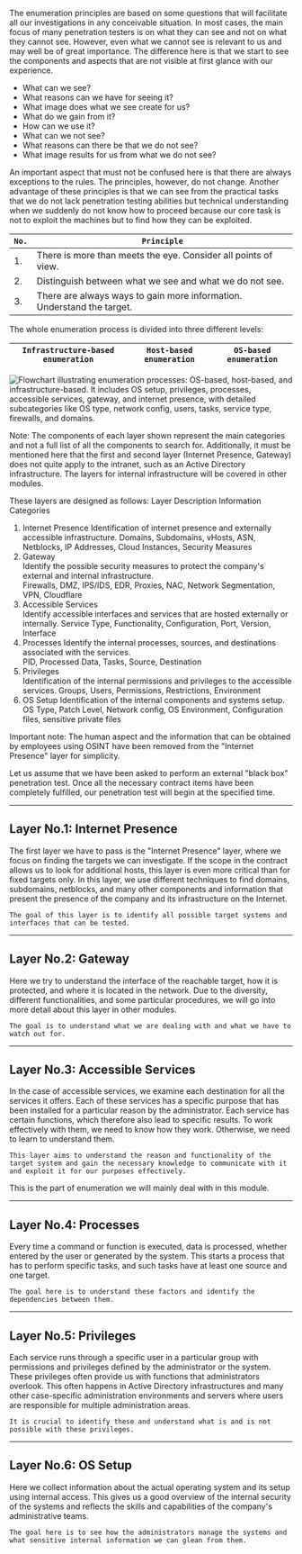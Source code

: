 The enumeration principles are based on some questions that will facilitate all our investigations in any conceivable situation. In most cases, the main focus of many penetration testers is on what they can see and not on what they cannot see. However, even what we cannot see is relevant to us and may well be of great importance. The difference here is that we start to see the components and aspects that are not visible at first glance with our experience.

- What can we see?
- What reasons can we have for seeing it?
- What image does what we see create for us?
- What do we gain from it?
- How can we use it?
- What can we not see?
- What reasons can there be that we do not see?
- What image results for us from what we do not see?

An important aspect that must not be confused here is that there are always exceptions to the rules. The principles, however, do not change. Another advantage of these principles is that we can see from the practical tasks that we do not lack penetration testing abilities but technical understanding when we suddenly do not know how to proceed because our core task is not to exploit the machines but to find how they can be exploited.

|**`No.`**|**`Principle`**|
|---|---|
|1.|There is more than meets the eye. Consider all points of view.|
|2.|Distinguish between what we see and what we do not see.|
|3.|There are always ways to gain more information. Understand the target.|
The whole enumeration process is divided into three different levels:

|`Infrastructure-based enumeration`|`Host-based enumeration`|`OS-based enumeration`|
|---|---|---|

![Flowchart illustrating enumeration processes: OS-based, host-based, and infrastructure-based. It includes OS setup, privileges, processes, accessible services, gateway, and internet presence, with detailed subcategories like OS type, network config, users, tasks, service type, firewalls, and domains.](https://academy.hackthebox.com/storage/modules/112/enum-method33.png)

Note: The components of each layer shown represent the main categories and not a full list of all the components to search for. Additionally, it must be mentioned here that the first and second layer (Internet Presence, Gateway) does not quite apply to the intranet, such as an Active Directory infrastructure. The layers for internal infrastructure will be covered in other modules.

These layers are designed as follows:
Layer	Description	Information Categories
1. Internet 
Presence	Identification of internet presence and externally accessible infrastructure.	Domains, Subdomains, vHosts, ASN, Netblocks, IP Addresses, Cloud Instances, Security Measures
2. Gateway	
Identify the possible security measures to protect the company's external and internal infrastructure.	
Firewalls, DMZ, IPS/IDS, EDR, Proxies, NAC, Network Segmentation, VPN, Cloudflare
3. Accessible Services	
Identify accessible interfaces and services that are hosted externally or internally.	Service Type, Functionality, Configuration, Port, Version, Interface
4. Processes
Identify the internal processes, sources, and destinations associated with the services.	
PID, Processed Data, Tasks, Source, Destination
5. Privileges	
Identification of the internal permissions and privileges to the accessible services.	Groups, Users, Permissions, Restrictions, Environment
6. OS Setup	
Identification of the internal components and systems setup.
OS Type, Patch Level, Network config, OS Environment, Configuration files, sensitive private files

Important note: The human aspect and the information that can be obtained by employees using OSINT have been removed from the "Internet Presence" layer for simplicity.

Let us assume that we have been asked to perform an external "black box" penetration test. Once all the necessary contract items have been completely fulfilled, our penetration test will begin at the specified time.

---

## Layer No.1: Internet Presence

The first layer we have to pass is the "Internet Presence" layer, where we focus on finding the targets we can investigate. If the scope in the contract allows us to look for additional hosts, this layer is even more critical than for fixed targets only. In this layer, we use different techniques to find domains, subdomains, netblocks, and many other components and information that present the presence of the company and its infrastructure on the Internet.

`The goal of this layer is to identify all possible target systems and interfaces that can be tested.`

---

## Layer No.2: Gateway

Here we try to understand the interface of the reachable target, how it is protected, and where it is located in the network. Due to the diversity, different functionalities, and some particular procedures, we will go into more detail about this layer in other modules.

`The goal is to understand what we are dealing with and what we have to watch out for.`

---

## Layer No.3: Accessible Services

In the case of accessible services, we examine each destination for all the services it offers. Each of these services has a specific purpose that has been installed for a particular reason by the administrator. Each service has certain functions, which therefore also lead to specific results. To work effectively with them, we need to know how they work. Otherwise, we need to learn to understand them.

`This layer aims to understand the reason and functionality of the target system and gain the necessary knowledge to communicate with it and exploit it for our purposes effectively.`

This is the part of enumeration we will mainly deal with in this module.

---

## Layer No.4: Processes

Every time a command or function is executed, data is processed, whether entered by the user or generated by the system. This starts a process that has to perform specific tasks, and such tasks have at least one source and one target.

`The goal here is to understand these factors and identify the dependencies between them.`

---

## Layer No.5: Privileges

Each service runs through a specific user in a particular group with permissions and privileges defined by the administrator or the system. These privileges often provide us with functions that administrators overlook. This often happens in Active Directory infrastructures and many other case-specific administration environments and servers where users are responsible for multiple administration areas.

`It is crucial to identify these and understand what is and is not possible with these privileges.`

---

## Layer No.6: OS Setup

Here we collect information about the actual operating system and its setup using internal access. This gives us a good overview of the internal security of the systems and reflects the skills and capabilities of the company's administrative teams.

`The goal here is to see how the administrators manage the systems and what sensitive internal information we can glean from them.`